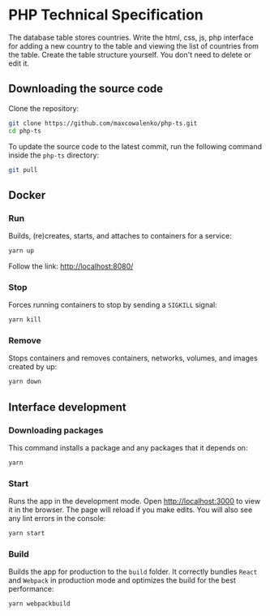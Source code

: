 # PHP Technical Specification

The database table stores countries. Write the html, css, js, php interface for adding a new country to the table and viewing the list of countries from the table.
Create the table structure yourself. You don't need to delete or edit it.

## Downloading the source code

Clone the repository:
```bash
git clone https://github.com/maxcowalenko/php-ts.git
cd php-ts
```

To update the source code to the latest commit, run the following command inside the `php-ts` directory:
```bash
git pull
```
## Docker

### Run
Builds, (re)creates, starts, and attaches to containers for a service:
```bash
yarn up
```
Follow the link: <http://localhost:8080/>

### Stop
Forces running containers to stop by sending a `SIGKILL` signal:
```bash
yarn kill
```

### Remove
Stops containers and removes containers, networks, volumes, and images created by up:
```bash
yarn down
```

## Interface development

### Downloading packages
This command installs a package and any packages that it depends on:
```bash
yarn
```

### Start
Runs the app in the development mode. Open <http://localhost:3000> to view it in the browser. The page will reload if you make edits. You will also see any lint errors in the console:
```bash
yarn start
```

### Build
Builds the app for production to the `build` folder. It correctly bundles `React` and `Webpack` in production mode and optimizes the build for the best performance:
```bash
yarn webpackbuild
```